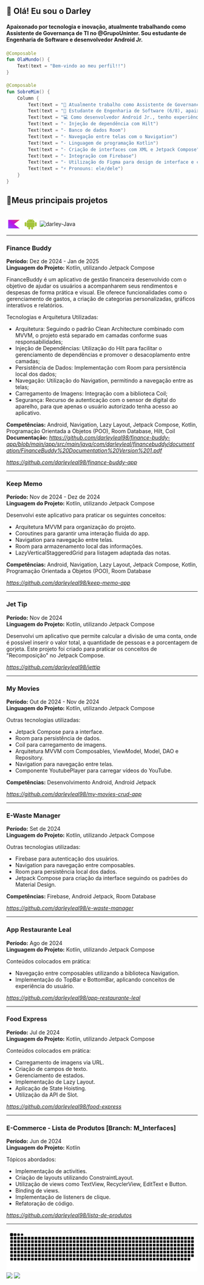 ## 👋 Olá! Eu sou o Darley

#### Apaixonado por tecnologia e inovação, atualmente trabalhando como Assistente de Governança de TI no @GrupoUninter. Sou estudante de Engenharia de Software e desenvolvedor Android Jr.

```kotlin
@Composable
fun OlaMundo() {
    Text(text = "Bem-vindo ao meu perfil!!")
}

@Composable
fun SobreMim() {
    Column {
        Text(text = "🔭 Atualmente trabalho como Assistente de Governança de TI no @GrupoUninter, onde sou responsável pelo planejamento e acompanhamento de projetos de infraestrutura de TI.")
        Text(text = "🌱 Estudante de Engenharia de Software (6/8), apaixonado por inovação e tecnologia. Durante minha graduação, descobri minha paixão pelo desenvolvimento de apps Android utilizando o framework Jetpack Compose e atualmente estou estudando Dart com o framework Flutter.")
        Text(text = "💻 Como desenvolvedor Android Jr., tenho experiência com:")
        Text(text = "- Injeção de dependência com Hilt")
        Text(text = "- Banco de dados Room")
        Text(text = "- Navegação entre telas com o Navigation")
        Text(text = "- Linguagem de programação Kotlin")
        Text(text = "- Criação de interfaces com XML e Jetpack Compose")
        Text(text = "- Integração com Firebase")
        Text(text = "- Utilização do Figma para design de interface e criação de UIs intuitivas")
        Text(text = "⚡ Pronouns: ele/dele")
    }
}
```

## 🚀Meus principais projetos

<div style="display: inline_block"><br>
  <img align="center" alt="darley-kotlin" height="30" width="40" src="https://raw.githubusercontent.com/devicons/devicon/master/icons/kotlin/kotlin-original.svg">
  <img align="center" alt="darley-android" height="30" width="40" src="https://raw.githubusercontent.com/devicons/devicon/master/icons/android/android-original.svg">
  <img align="center" alt="darley-Java" height="30" width="40" src="https://cdn.jsdelivr.net/gh/devicons/devicon/icons/java/java-original.svg" /> 
</div>

--- 

### Finance Buddy

**Período:** Dez de 2024 - Jan de 2025  
**Linguagem do Projeto:** Kotlin, utilizando Jetpack Compose

FinanceBuddy é um aplicativo de gestão financeira desenvolvido com o objetivo de ajudar os usuários a acompanharem seus rendimentos e despesas de forma prática e visual. Ele oferece funcionalidades como o gerenciamento de gastos, a criação de categorias personalizadas, gráficos interativos e relatórios.

Tecnologias e Arquitetura Utilizadas:


- Arquitetura: Seguindo o padrão Clean Architecture combinado com MVVM, o projeto está separado em camadas conforme suas responsabilidades;
- Injeção de Dependências: Utilização do Hilt para facilitar o gerenciamento de dependências e promover o desacoplamento entre camadas;
- Persistência de Dados: Implementação com Room para persistência local dos dados;
- Navegação: Utilização do Navigation, permitindo a navegação entre as telas;
- Carregamento de Imagens: Integração com a biblioteca Coil;
- Segurança: Recurso de autenticação com o sensor de digital do aparelho, para que apenas o usuário autorizado tenha acesso ao aplicativo.
  

**Competências:** Android, Navigation, Lazy Layout, Jetpack Compose, Kotlin, Programação Orientada a Objetos (POO), Room Database, Hilt, Coil
**Documentação:** *https://github.com/darleyleal98/finance-buddy-app/blob/main/app/src/main/java/com/darleyleal/financebuddy/documentation/FinanceBuddy%20Documentation%20Version%201.pdf*

*https://github.com/darleyleal98/finance-buddy-app*

---

### Keep Memo

**Período:** Nov de 2024 - Dez de 2024  
**Linguagem do Projeto:** Kotlin, utilizando Jetpack Compose

Desenvolvi este aplicativo para praticar os seguintes conceitos:
- Arquitetura MVVM para organização do projeto.
- Coroutines para garantir uma interação fluida do app.
- Navigation para navegação entre telas.
- Room para armazenamento local das informações.
- LazyVerticalStaggeredGrid para listagem adaptada das notas.

**Competências:** Android, Navigation, Lazy Layout, Jetpack Compose, Kotlin, Programação Orientada a Objetos (POO), Room Database

*https://github.com/darleyleal98/keep-memo-app*

---

### Jet Tip

**Período:** Nov de 2024  
**Linguagem do Projeto:** Kotlin, utilizando Jetpack Compose

Desenvolvi um aplicativo que permite calcular a divisão de uma conta, onde é possível inserir o valor total, a quantidade de pessoas e a porcentagem de gorjeta. Este projeto foi criado para praticar os conceitos de "Recomposição" no Jetpack Compose.

*https://github.com/darleyleal98/jettip*

---

### My Movies

**Período:** Out de 2024 - Nov de 2024  
**Linguagem do Projeto:** Kotlin, utilizando Jetpack Compose

Outras tecnologias utilizadas:
- Jetpack Compose para a interface.
- Room para persistência de dados.
- Coil para carregamento de imagens.
- Arquitetura MVVM com Composables, ViewModel, Model, DAO e Repository.
- Navigation para navegação entre telas.
- Componente YoutubePlayer para carregar vídeos do YouTube.

**Competências:** Desenvolvimento Android, Android Jetpack

*https://github.com/darleyleal98/my-movies-crud-app*

---

### E-Waste Manager

**Período:** Set de 2024  
**Linguagem do Projeto:** Kotlin, utilizando Jetpack Compose

Outras tecnologias utilizadas:
- Firebase para autenticação dos usuários.
- Navigation para navegação entre composables.
- Room para persistência local dos dados.
- Jetpack Compose para criação da interface seguindo os padrões do Material Design.

**Competências:** Firebase, Android Jetpack, Room Database

*https://github.com/darleyleal98/e-waste-manager*

---

### App Restaurante Leal

**Período:** Ago de 2024  
**Linguagem do Projeto:** Kotlin, utilizando Jetpack Compose

Conteúdos colocados em prática:
- Navegação entre composables utilizando a biblioteca Navigation.
- Implementação do TopBar e BottomBar, aplicando conceitos de experiência do usuário.

*https://github.com/darleyleal98/app-restaurante-leal*

---

### Food Express

**Período:** Jul de 2024  
**Linguagem do Projeto:** Kotlin, utilizando Jetpack Compose

Conteúdos colocados em prática:
- Carregamento de imagens via URL.
- Criação de campos de texto.
- Gerenciamento de estados.
- Implementação de Lazy Layout.
- Aplicação de State Hoisting.
- Utilização da API de Slot.

*https://github.com/darleyleal98/food-express*

---

### E-Commerce - Lista de Produtos [Branch: M_Interfaces]

**Período:** Jun de 2024  
**Linguagem do Projeto:** Kotlin

Tópicos abordados:
- Implementação de activities.
- Criação de layouts utilizando ConstraintLayout.
- Utilização de views como TextView, RecyclerView, EditText e Button.
- Binding de views.
- Implementação de listeners de clique.
- Refatoração de código.

*https://github.com/darleyleal98/lista-de-produtos*

---

<picture>
  <source media="(prefers-color-scheme: dark)" srcset="https://raw.githubusercontent.com/platane/snk/output/github-contribution-grid-snake-dark.svg"/>
  <source media="(prefers-color-scheme: light)" srcset="https://raw.githubusercontent.com/platane/snk/output/github-contribution-grid-snake.svg"/>
  <img alt="github contribution grid snake animation" src="https://raw.githubusercontent.com/platane/snk/output/github-contribution-grid-snake.svg"/>
</picture>

<div> 
  <a href="mailto:darleyleal98@gmail.com"><img src="https://img.shields.io/badge/-Gmail-%23333?style=for-the-badge&logo=gmail&logoColor=white" target="_blank"></a>
  <a href="https://www.linkedin.com/in/darleyleal" target="_blank"><img src="https://img.shields.io/badge/-LinkedIn-%230077B5?style=for-the-badge&logo=linkedin&logoColor=white" target="_blank"></a> 
</div>
